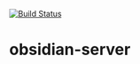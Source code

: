 [![Build Status](https://travis-ci.org/seanbollin/obsidian-server.svg?branch=master)](https://travis-ci.org/seanbollin/obsidian-server)

# obsidian-server
